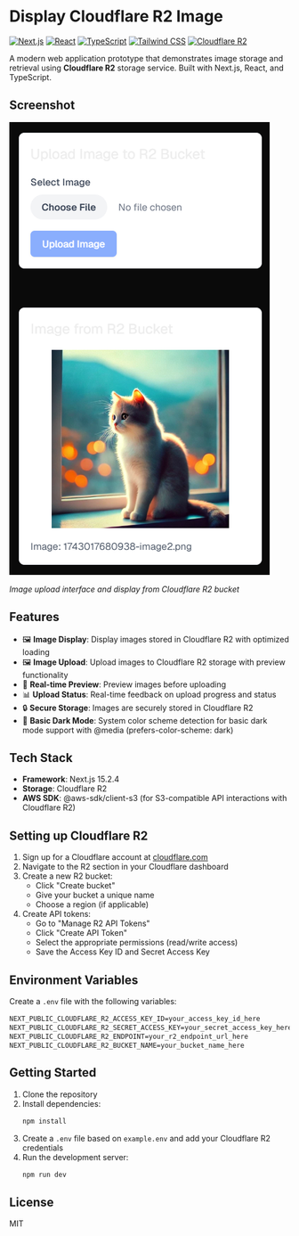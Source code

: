 # Display Cloudflare R2 Image

[![Next.js](https://img.shields.io/badge/Next.js-15.2.4-black?logo=next.js)](https://nextjs.org/)
[![React](https://img.shields.io/badge/React-19.0.0-blue?logo=react)](https://reactjs.org/)
[![TypeScript](https://img.shields.io/badge/TypeScript-5.0.0-blue?logo=typescript)](https://www.typescriptlang.org/)
[![Tailwind CSS](https://img.shields.io/badge/Tailwind_CSS-4.0.0-38B2AC?logo=tailwind-css)](https://tailwindcss.com/)
[![Cloudflare R2](https://img.shields.io/badge/Cloudflare_R2-Compatible-blue?logo=cloudflare)](https://developers.cloudflare.com/r2/)

A modern web application prototype that demonstrates image storage and retrieval using **Cloudflare R2** storage service. Built with Next.js, React, and TypeScript.

## Screenshot

![App Screenshot](./assets/screenshot.png)

_Image upload interface and display from Cloudflare R2 bucket_

## Features

- 🖼️ **Image Display**: Display images stored in Cloudflare R2 with optimized loading
- 🖼️ **Image Upload**: Upload images to Cloudflare R2 storage with preview functionality
- 🔄 **Real-time Preview**: Preview images before uploading
- 📊 **Upload Status**: Real-time feedback on upload progress and status
- 🔒 **Secure Storage**: Images are securely stored in Cloudflare R2
- 🌙 **Basic Dark Mode**: System color scheme detection for basic dark mode support with @media (prefers-color-scheme: dark)

## Tech Stack

- **Framework**: Next.js 15.2.4
- **Storage**: Cloudflare R2
- **AWS SDK**: @aws-sdk/client-s3 (for S3-compatible API interactions with Cloudflare R2)

## Setting up Cloudflare R2

1. Sign up for a Cloudflare account at [cloudflare.com](https://cloudflare.com)
2. Navigate to the R2 section in your Cloudflare dashboard
3. Create a new R2 bucket:
   - Click "Create bucket"
   - Give your bucket a unique name
   - Choose a region (if applicable)
4. Create API tokens:
   - Go to "Manage R2 API Tokens"
   - Click "Create API Token"
   - Select the appropriate permissions (read/write access)
   - Save the Access Key ID and Secret Access Key

## Environment Variables

Create a `.env` file with the following variables:

```env
NEXT_PUBLIC_CLOUDFLARE_R2_ACCESS_KEY_ID=your_access_key_id_here
NEXT_PUBLIC_CLOUDFLARE_R2_SECRET_ACCESS_KEY=your_secret_access_key_here
NEXT_PUBLIC_CLOUDFLARE_R2_ENDPOINT=your_r2_endpoint_url_here
NEXT_PUBLIC_CLOUDFLARE_R2_BUCKET_NAME=your_bucket_name_here
```

## Getting Started

1. Clone the repository
2. Install dependencies:
   ```bash
   npm install
   ```
3. Create a `.env` file based on `example.env` and add your Cloudflare R2 credentials
4. Run the development server:
   ```bash
   npm run dev
   ```

## License

MIT
